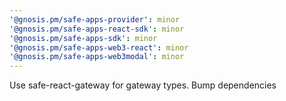 ```yaml
---
'@gnosis.pm/safe-apps-provider': minor
'@gnosis.pm/safe-apps-react-sdk': minor
'@gnosis.pm/safe-apps-sdk': minor
'@gnosis.pm/safe-apps-web3-react': minor
'@gnosis.pm/safe-apps-web3modal': minor
---
```


Use safe-react-gateway for gateway types. Bump dependencies
